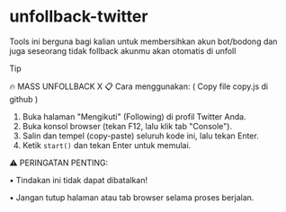 # unfollback-twitter
Tools ini berguna bagi kalian untuk membersihkan akun bot/bodong dan juga seseorang tidak follback akunmu akan otomatis di unfoll

> [!tip]
> 🔥 MASS UNFOLLBACK X 
> 📋 Cara menggunakan:
>  ( Copy file copy.js di github )
> 1. Buka halaman "Mengikuti" (Following) di profil Twitter Anda.
> 2. Buka konsol browser (tekan F12, lalu klik tab "Console").
> 3. Salin dan tempel (copy-paste) seluruh kode ini, lalu tekan Enter.
> 4. Ketik ```start()``` dan tekan Enter untuk memulai.

⚠️ PERINGATAN PENTING:

• Tindakan ini tidak dapat dibatalkan!

• Jangan tutup halaman atau tab browser selama proses berjalan.
